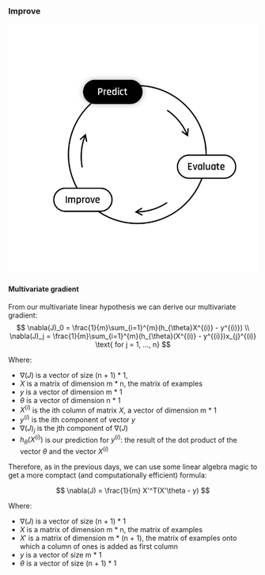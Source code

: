 ### Improve 

<img src="day00/assets/Predict.png" />  

#### Multivariate gradient

From our multivariate linear hypothesis we can derive our multivariate gradient:  
$$
\nabla(J)_0 = \frac{1}{m}\sum_{i=1}^{m}(h_{\theta}X^{(i)} - y^{(i)}) \\
\nabla(J)_j = \frac{1}{m}\sum_{i=1}^{m}(h_{\theta}(X^{(i)} - y^{(i)})x_{j}^{(i)} \text{ for j = 1, ..., n}
$$

Where:  
- $\nabla(J)$ is a vector of size (n + 1) * 1,
- $X$ is a matrix of dimension m * n, the matrix of examples
- $y$ is a vector of dimension m * 1
- $\theta$ is a vector of dimension n * 1
- $X^{(i)}$ is the ith column of matrix $X$, a vector of dimension m * 1
- $y^{(i)}$ is the ith component of vector $y$
- $\nabla(J)_j$ is the jth component of $\nabla(J)$
- $h_{\theta}(X^{(i)})$ is our prediction for $y^{(i)}$: the result of the dot product of the vector $\theta$ and the vector $X^{(i)}$  

Therefore, as in the previous days, we can use some linear algebra magic to get a more comptact (and computationally efficient) formula: 

$$
\nabla(J) = \frac{1}{m} X'^T(X'\theta - y)
$$  

Where:  
- $\nabla(J)$ is a vector of size (n + 1) * 1
- $X$ is a matrix of dimension m * n, the matrix of examples
- $X'$ is a matrix of dimension m * (n + 1), the matrix of examples onto which a column of ones is added as first column
- $y$ is a vector of size m * 1
- $\theta$ is a vector of size (n + 1) * 1 